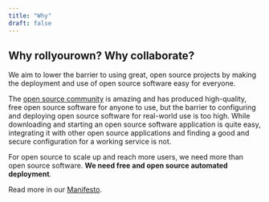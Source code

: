 ```yaml
---
title: "Why"
draft: false
---
```

<!--
SPDX-FileCopyrightText: 2022 Wilfred Nicoll <xyzroller@rollyourown.xyz>
SPDX-License-Identifier: CC-BY-SA-4.0
-->

## Why rollyourown? Why collaborate?

We aim to lower the barrier to using great, open source projects by making the deployment and use of open source software easy for everyone.

The [open source community](https://en.wikipedia.org/wiki/Open_source) is amazing and has produced high-quality, free open source software for anyone to use, but the barrier to configuring and deploying open source software for real-world use is too high. While downloading and starting an open source software application is quite easy, integrating it with other open source applications and finding a good and secure configuration for a working service is not.

For open source to scale up and reach more users, we need more than open source software. **We need free and open source automated deployment**.

Read more in our [Manifesto](/about/manifesto/).
